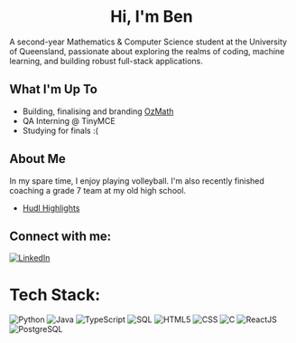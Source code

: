 <h1 align="center">Hi, I'm Ben </h1>

A second-year Mathematics & Computer Science student at the University of Queensland, passionate about exploring the realms of coding, machine learning, and building robust full-stack applications.


## What I'm Up To

- Building, finalising and branding [OzMath](https://github.com/chaubenn/ozmath)
- QA Interning @ TinyMCE
- Studying for finals :(

## About Me

In my spare time, I enjoy playing volleyball. I'm also recently finished coaching a grade 7 team at my old high school. 

- [Hudl Highlights](https://www.hudl.com/video/3/17388552/63f358a95eec2607f042bdc7)


## Connect with me:
[![LinkedIn](https://img.shields.io/badge/LinkedIn-%230077B5.svg?logo=linkedin&logoColor=white)](https://www.linkedin.com/in/chaubenn/)

# Tech Stack:
![Python](https://img.shields.io/badge/python-%233776AB.svg?style=for-the-badge&logo=python&logoColor=white)
![Java](https://img.shields.io/badge/java-%23ED8B00.svg?style=for-the-badge&logo=java&logoColor=white)
![TypeScript](https://img.shields.io/badge/TypeScript-3178C6?style=for-the-badge&logo=typescript&logoColor=white)
![SQL](https://img.shields.io/badge/sql-%2307405e.svg?style=for-the-badge&logo=postgresql&logoColor=white) 
![HTML5](https://img.shields.io/badge/html5-%23E34F26.svg?style=for-the-badge&logo=html5&logoColor=white) 
![CSS](https://img.shields.io/badge/css-%231572B6.svg?style=for-the-badge&logo=css3&logoColor=white) 
![C](https://img.shields.io/badge/C-00599C?style=for-the-badge&logo=c&logoColor=white) 
![ReactJS](https://img.shields.io/badge/react-%2320232a.svg?style=for-the-badge&logo=react&logoColor=%2361DAFB) 
![PostgreSQL](https://img.shields.io/badge/PostgreSQL-316192?style=for-the-badge&logo=postgresql&logoColor=white) 
